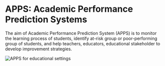 # APPS: Academic Performance Prediction Systems

The aim of Academic Performance Prediction System (APPS) is to monitor the learning process of students, identify at-risk group or poor-performing group of students, and help teachers, educators, educational stakeholder to develop improvement strategies.

![APPS for educational settings](https://github.com/Sokkhey/Educational_Data_Mining/tree/master/images/to/APPS_System1.JPG)

